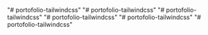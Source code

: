 "# portofolio-tailwindcss" 
"# portofolio-tailwindcss" 
"# portofolio-tailwindcss" 
"# portofolio-tailwindcss" 
"# portofolio-tailwindcss" 
"# portofolio-tailwindcss" 

